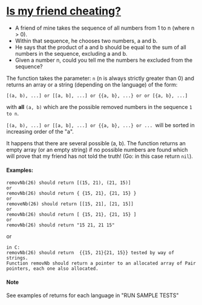 # [Is  my friend cheating?](https://www.codewars.com/kata/5547cc7dcad755e480000004)

- A friend of mine takes the sequence of all numbers from 1 to n (where n > 0).
- Within that sequence, he chooses two numbers, a and b.
- He says that the product of a and b should be equal to the sum of all numbers in the sequence, excluding a and b.
- Given a number n, could you tell me the numbers he excluded from the sequence?

The function takes the parameter: `n` 
(n is always strictly greater than 0) and returns an array or a string (depending on the language) of the form: 
```
[(a, b), ...] or [[a, b], ...] or {{a, b}, ...} or or [{a, b}, ...]
```
with **all** `(a, b)` which are the possible removed numbers in the sequence `1 to n`.

`[(a, b), ...] or [[a, b], ...] or {{a, b}, ...} or ... `will be sorted in increasing order of the "a".

It happens that there are several possible (a, b).
The function returns an empty array (or an empty string) if no possible numbers are found which will prove that my friend has not told the truth! (Go: in this case return `nil`).

#### Examples:

```
removNb(26) should return [(15, 21), (21, 15)]
or
removNb(26) should return { {15, 21}, {21, 15} }
or
removeNb(26) should return [[15, 21], [21, 15]]
or
removNb(26) should return [ {15, 21}, {21, 15} ]
or
removNb(26) should return "15 21, 21 15"
```
or
```
in C:
removNb(26) should return  {{15, 21}{21, 15}} tested by way of strings.
Function removNb should return a pointer to an allocated array of Pair pointers, each one also allocated. 
```
#### Note
See examples of returns for each language in "RUN SAMPLE TESTS"



